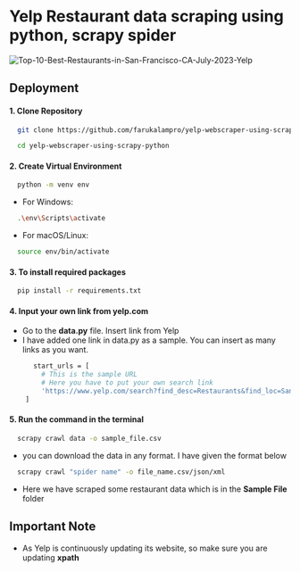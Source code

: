 # Yelp Restaurant data scraping using python, scrapy spider
![Top-10-Best-Restaurants-in-San-Francisco-CA-July-2023-Yelp](https://github.com/farukalampro/yelp-webscraper-using-scrapy-python-spider/assets/92469073/e3b0e25f-d55b-44b5-b496-828832240397)


## Deployment

#### 1. Clone Repository 

```bash
  git clone https://github.com/farukalampro/yelp-webscraper-using-scrapy-python.git
```
```bash
  cd yelp-webscraper-using-scrapy-python
```
#### 2. Create Virtual Environment
```bash
  python -m venv env
```
 - For Windows:
```bash
  .\env\Scripts\activate
```
 - For macOS/Linux:
```bash
  source env/bin/activate
```

#### 3. To install required packages 

```bash
  pip install -r requirements.txt
```

#### 4. Input your own link from yelp.com

 - Go to the **data.py** file. Insert link from Yelp
 - I have added one link in data.py as a sample. You can insert as many links as you want.
```bash
      start_urls = [
        # This is the sample URL
        # Here you have to put your own search link
        'https://www.yelp.com/search?find_desc=Restaurants&find_loc=San+Francisco%2C+CA' 
    ]
```


#### 5. Run the command in the terminal
```bash
  scrapy crawl data -o sample_file.csv
```
 - you can download the data in any format. I have given the format below
```bash
  scrapy crawl "spider name" -o file_name.csv/json/xml
``` 
- Here we have scraped some restaurant data which is in the **Sample File** folder

## Important Note
 - As Yelp is continuously updating its website, so make sure you are updating **xpath**

